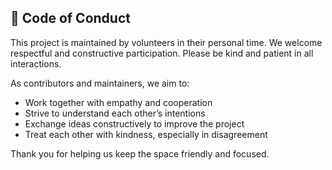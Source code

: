 ## 🤝 Code of Conduct

This project is maintained by volunteers in their personal time. We welcome respectful and constructive participation. Please be kind and patient in all interactions.

As contributors and maintainers, we aim to:

- Work together with empathy and cooperation
- Strive to understand each other’s intentions
- Exchange ideas constructively to improve the project
- Treat each other with kindness, especially in disagreement

Thank you for helping us keep the space friendly and focused.